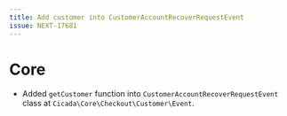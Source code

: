 ```yaml
---
title: Add customer into CustomerAccountRecoverRequestEvent
issue: NEXT-17681
---
```

# Core
* Added `getCustomer` function into `CustomerAccountRecoverRequestEvent` class at `Cicada\Core\Checkout\Customer\Event`.
